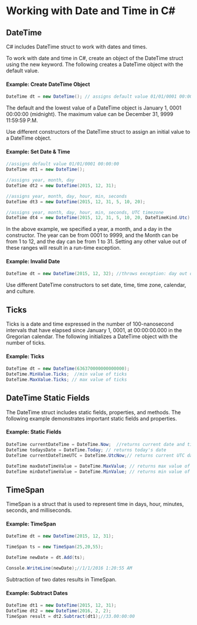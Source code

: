 # Working with Date and Time in C#

## DateTime

C# includes DateTime struct to work with dates and times.

To work with date and time in C#, create an object of the DateTime struct using the new keyword. The following creates a DateTime object with the default value.

#### Example: Create DateTime Object

```csharp
DateTime dt = new DateTime(); // assigns default value 01/01/0001 00:00:00
```

The default and the lowest value of a DateTime object is January 1, 0001 00:00:00 (midnight). The maximum value can be December 31, 9999 11:59:59 P.M.

Use different constructors of the DateTime struct to assign an initial value to a DateTime object.

#### Example: Set Date & Time

```csharp
//assigns default value 01/01/0001 00:00:00
DateTime dt1 = new DateTime();

//assigns year, month, day
DateTime dt2 = new DateTime(2015, 12, 31);

//assigns year, month, day, hour, min, seconds
DateTime dt3 = new DateTime(2015, 12, 31, 5, 10, 20);

//assigns year, month, day, hour, min, seconds, UTC timezone
DateTime dt4 = new DateTime(2015, 12, 31, 5, 10, 20, DateTimeKind.Utc);
```

In the above example, we specified a year, a month, and a day in the constructor. The year can be from 0001 to 9999, and the Month can be from 1 to 12, and the day can be from 1 to 31. Setting any other value out of these ranges will result in a run-time exception.

#### Example: Invalid Date

```csharp
DateTime dt = new DateTime(2015, 12, 32); //throws exception: day out of range
```

Use different DateTime constructors to set date, time, time zone, calendar, and culture.

## Ticks

Ticks is a date and time expressed in the number of 100-nanosecond intervals that have elapsed since January 1, 0001, at 00:00:00.000 in the Gregorian calendar. The following initializes a DateTime object with the number of ticks.

#### Example: Ticks

```csharp
DateTime dt = new DateTime(636370000000000000);
DateTime.MinValue.Ticks;  //min value of ticks
DateTime.MaxValue.Ticks; // max value of ticks
```

## DateTime Static Fields

The DateTime struct includes static fields, properties, and methods. The following example demonstrates important static fields and properties.

#### Example: Static Fields

```csharp
DateTime currentDateTime = DateTime.Now;  //returns current date and time
DateTime todaysDate = DateTime.Today; // returns today's date
DateTime currentDateTimeUTC = DateTime.UtcNow;// returns current UTC date and time

DateTime maxDateTimeValue = DateTime.MaxValue; // returns max value of DateTime
DateTime minDateTimeValue = DateTime.MinValue; // returns min value of DateTime
```

## TimeSpan

TimeSpan is a struct that is used to represent time in days, hour, minutes, seconds, and milliseconds.

#### Example: TimeSpan

```csharp
DateTime dt = new DateTime(2015, 12, 31);

TimeSpan ts = new TimeSpan(25,20,55);

DateTime newDate = dt.Add(ts);

Console.WriteLine(newDate);//1/1/2016 1:20:55 AM
```

Subtraction of two dates results in TimeSpan.

#### Example: Subtract Dates

```csharp
DateTime dt1 = new DateTime(2015, 12, 31);
DateTime dt2 = new DateTime(2016, 2, 2);
TimeSpan result = dt2.Subtract(dt1);//33.00:00:00
```
